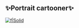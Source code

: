 ## ✨Portrait cartooner✨

[![f|Solid](https://storage.googleapis.com/opensea-static/Logomark/Badge%20-%20Available%20On%20-%20Light.png)](https://opensea.io/collection/cartoon-ai-portraits)
